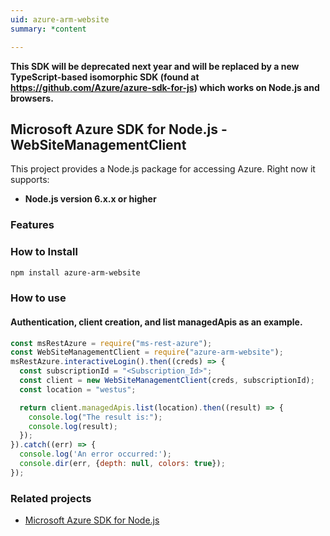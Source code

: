 ```yaml
---
uid: azure-arm-website
summary: *content

---
```

**This SDK will be deprecated next year and will be replaced by a new TypeScript-based isomorphic SDK (found at https://github.com/Azure/azure-sdk-for-js) which works on Node.js and browsers.**
## Microsoft Azure SDK for Node.js - WebSiteManagementClient

This project provides a Node.js package for accessing Azure. Right now it supports:
- **Node.js version 6.x.x or higher**

### Features


### How to Install

```bash
npm install azure-arm-website
```

### How to use

#### Authentication, client creation, and list managedApis as an example.

```javascript
const msRestAzure = require("ms-rest-azure");
const WebSiteManagementClient = require("azure-arm-website");
msRestAzure.interactiveLogin().then((creds) => {
  const subscriptionId = "<Subscription_Id>";
  const client = new WebSiteManagementClient(creds, subscriptionId);
  const location = "westus";

  return client.managedApis.list(location).then((result) => {
    console.log("The result is:");
    console.log(result);
  });
}).catch((err) => {
  console.log('An error occurred:');
  console.dir(err, {depth: null, colors: true});
});
```
### Related projects

- [Microsoft Azure SDK for Node.js](https://github.com/Azure/azure-sdk-for-node)
